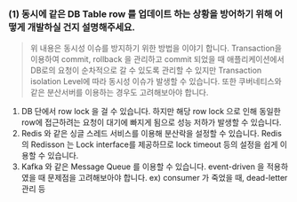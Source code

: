 ### (1) 동시에 같은 DB Table row 를 업데이트 하는 상황을 방어하기 위해 어떻게 개발하실 건지 설명해주세요.

> 위 내용은 동시성 이슈를 방지하기 위한 방법을 이야기 합니다. Transaction을 이용하여 commit, rollback 을 관리하고 commit 되었을 때 애플리케이션에서 DB로의 요청이 순차적으로 갈 수 있도록 관리할 수 있지만 Transaction isolation Level에 따라 동시성 이슈가 발생할 수 있습니다. 또한 쿠버네티스와 같은 분산서버를 이용하는 경우도 고려해보아야 합니다.

1. DB 단에서 row lock 을 걸 수 있습니다. 하지만 해당 row lock 으로 인해 동일한 row에 접근하려는 요청이 대기에 빠지게 됨으로 성능 저하가 발생할 수 있습니다.
2. Redis 와 같은 싱글 스레드 서비스를 이용해 분산락을 설정할 수 있습니다. Redis의 Redisson 는 Lock interface를 제공하므로 lock timeout 등의 설정을 쉽게 이용할 수 있습니다.
3. Kafka 와 같은 Message Queue 를 이용할 수 있습니다. event-driven 을 적용하였을 때 문제점을 고려해보아야 합니다. ex) consumer 가 죽었을 때, dead-letter 관리 등

